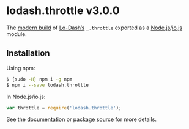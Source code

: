 # lodash.throttle v3.0.0

The [modern build](https://github.com/lodash/lodash/wiki/Build-Differences) of [Lo-Dash’s](https://lodash.com/) `_.throttle` exported as a [Node.js](http://nodejs.org/)/[io.js](https://iojs.org/) module.

## Installation

Using npm:

```bash
$ {sudo -H} npm i -g npm
$ npm i --save lodash.throttle
```

In Node.js/io.js:

```js
var throttle = require('lodash.throttle');
```

See the [documentation](https://lodash.com/docs#throttle) or [package source](https://github.com/lodash/lodash/blob/3.0.0-npm-packages/lodash.throttle) for more details.
